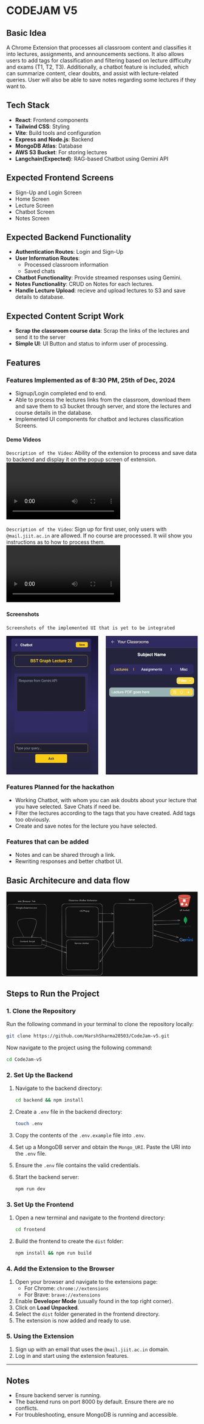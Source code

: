# CODEJAM V5

## Basic Idea

A Chrome Extension that processes all classroom content and classifies it into lectures, assignments, and announcements sections. It also allows users to add tags for classification and filtering based on lecture difficulty and exams (T1, T2, T3). Additionally, a chatbot feature is included, which can summarize content, clear doubts, and assist with lecture-related queries. User will also be able to save notes regarding some lectures if they want to.

## Tech Stack

- **React**: Frontend components
- **Tailwind CSS**: Styling
- **Vite**: Build tools and configuration
- **Express and Node.js**: Backend
- **MongoDB Atlas**: Database
- **AWS S3 Bucket**: For storing lectures
- **Langchain(Expected)**: RAG-based Chatbot using Gemini API

## Expected Frontend Screens

- Sign-Up and Login Screen
- Home Screen
- Lecture Screen
- Chatbot Screen
- Notes Screen

## Expected Backend Functionality

- **Authentication Routes**: Login and Sign-Up
- **User Information Routes**:
  - Processed classroom information
  - Saved chats
- **Chatbot Functionality**: Provide streamed responses using Gemini.
- **Notes Functionality**: CRUD on Notes for each lectures.
- **Handle Lecture Upload**: recieve and upload lectures to S3 and save details to database.

## Expected Content Script Work

- **Scrap the classroom course data**: Scrap the links of the lectures and send it to the server
- **Simple UI**: UI Button and status to inform user of processing.

## Features

### Features Implemented as of 8:30 PM, 25th of Dec, 2024

- Signup/Login completed end to end.
- Able to process the lectures links from the classroom, download them and save them to s3 bucket through server, and store the lectures and course details in the database.
- Implemented UI components for chatbot and lectures classification Screens.

#### Demo Videos

`Description of the Video`: Ability of the extension to process and save data to backend and display it on the popup screen of extension.
<video controls src="Classroom Stalker.mp4" title="Title"></video>

`Description of the Video`: Sign up for first user, only users with `@mail.jiit.ac.in` are allowed. If no course are processed. It wiil show you instructions as to how to process them.
<video controls src="signup.mp4" title="Title"></video>

#### Screenshots

`Screenshots of the implemented UI that is yet to be integrated`
<div style="display: flex; justify-content: space-between;">
   <img src="image.png" alt="alt text" style="width: 48%;">
   <img src="image-1.png" alt="alt text" style="width: 48%;">
</div>

### Features Planned for the hackathon

- Working Chatbot, with whom you can ask doubts about your lecture that you have selected. Save Chats if need be.
- Filter the lectures according to the tags that you have created. Add tags too obviously.
- Create and save notes for the lecture you have selected.

### Features that can be added

- Notes and can be shared through a link.
- Rewriting responses and better chatbot UI.

## Basic Architecure and data flow

![alt text](image-2.png)

## Steps to Run the Project

### 1. Clone the Repository

Run the following command in your terminal to clone the repository locally:

```bash
git clone https://github.com/HarshSharma20503/CodeJam-v5.git
```

Now navigate to the project using the following command:

```bash
cd CodeJam-v5
```

### 2. Set Up the Backend

1. Navigate to the backend directory:

   ```bash
   cd backend && npm install
   ```

2. Create a `.env` file in the backend directory:

   ```bash
   touch .env
   ```

3. Copy the contents of the `.env.example` file into `.env`.
4. Set up a MongoDB server and obtain the `Mongo_URI`. Paste the URI into the `.env` file.
5. Ensure the `.env` file contains the valid credentials.
6. Start the backend server:

   ```bash
   npm run dev
   ```

### 3. Set Up the Frontend

1. Open a new terminal and navigate to the frontend directory:

   ```bash
   cd frontend
   ```

2. Build the frontend to create the `dist` folder:

   ```bash
   npm install && npm run build
   ```

### 4. Add the Extension to the Browser

1. Open your browser and navigate to the extensions page:
   - For Chrome: `chrome://extensions`
   - For Brave: `brave://extensions`
2. Enable **Developer Mode** (usually found in the top right corner).
3. Click on **Load Unpacked**.
4. Select the `dist` folder generated in the frontend directory.
5. The extension is now added and ready to use.

### 5. Using the Extension

1. Sign up with an email that uses the `@mail.jiit.ac.in` domain.
2. Log in and start using the extension features.

---

## Notes

- Ensure backend server is running.
- The backend runs on port 8000 by default. Ensure there are no conflicts.
- For troubleshooting, ensure MongoDB is running and accessible.
